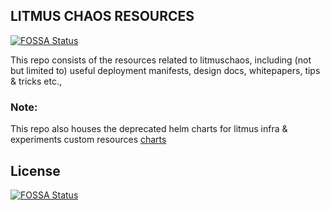 ## LITMUS CHAOS RESOURCES
[![FOSSA Status](https://app.fossa.io/api/projects/git%2Bgithub.com%2Flitmuschaos%2Fpages.svg?type=shield)](https://app.fossa.io/projects/git%2Bgithub.com%2Flitmuschaos%2Fpages?ref=badge_shield)


This repo consists of the resources related to litmuschaos, including (not but limited to) useful deployment manifests, design docs, whitepapers, tips & tricks etc., 

### Note: 

This repo also houses the deprecated helm charts for litmus infra & experiments custom resources [charts](./charts)


## License
[![FOSSA Status](https://app.fossa.io/api/projects/git%2Bgithub.com%2Flitmuschaos%2Fpages.svg?type=large)](https://app.fossa.io/projects/git%2Bgithub.com%2Flitmuschaos%2Fpages?ref=badge_large)